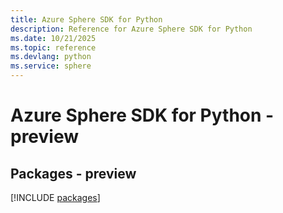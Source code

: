 ```yaml
---
title: Azure Sphere SDK for Python
description: Reference for Azure Sphere SDK for Python
ms.date: 10/21/2025
ms.topic: reference
ms.devlang: python
ms.service: sphere
---
```

# Azure Sphere SDK for Python - preview
## Packages - preview
[!INCLUDE [packages](sphere-index.md)]